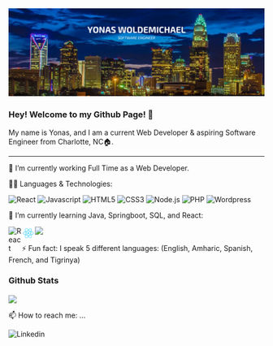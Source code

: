<img src="YONASBAN.png" alt="Yonas' banner" />

### Hey! Welcome to my Github Page! 👋

My name is Yonas, and I am a current Web Developer & aspiring Software Engineer from Charlotte, NC🏠.

-----

🔭 I’m currently working Full Time as a Web Developer.

👨‍💻 Languages & Technologies:
<p>
<img alt="React" src="https://img.shields.io/badge/React-61DAFB?logo=react&logoColor=white&style=for-the-badge" />
<img alt="Javascript" src="https://img.shields.io/badge/JavaScript-F7DF1E?logo=javascript&logoColor=black&style=for-the-badge" />
<img alt="HTML5" src="https://img.shields.io/badge/html-E34F26?logo=html5&logoColor=black&style=for-the-badge" />
<img alt="CSS3" src="https://img.shields.io/badge/css3-1572B6?logo=css3&logoColor=black&style=for-the-badge" />
<img alt="Node.js" src="https://img.shields.io/badge/node.js-339933?logo=node.js&logoColor=black&style=for-the-badge" />
<img alt="PHP" src="https://img.shields.io/badge/PHP-777BB4?logo=PHP&logoColor=black&style=for-the-badge" />
<img alt="Wordpress" src="https://img.shields.io/badge/Wordpress-21759B?logo=Wordpress&logoColor=black&style=for-the-badge" />
</p>
  
🌱 I’m currently learning Java, Springboot, SQL, and React:

<img alt="React" align="left" width="26px" src="https://raw.githubusercontent.com/jmnote/z-icons/master/svg/java.svg" />
<img align="left" alt="React" width="26px" src="https://raw.githubusercontent.com/github/explore/80688e429a7d4ef2fca1e82350fe8e3517d3494d/topics/react/react.png" />
<img width="30px" src="https://cdn.jsdelivr.net/gh/devicons/devicon/icons/spring/spring-original-wordmark.svg" />

⚡ Fun fact: I speak 5 different languages: (English, Amharic, Spanish, French, and Tigrinya)

### Github Stats

<img align="center" src="https://github-readme-stats.vercel.app/api?username=ybyonas1&show_icons=true&theme=dark"/>


📫 How to reach me: ...

<img alt="Linkedin" src="https://img.shields.io/badge/Linkedin-0A66C2?logo=Linkedins&logoColor=black&style=for-the-badge" href="https://www.linkedin.com/in/ybyonas1/" />

<!--
**Ybyonas1/ybyonas1** is a ✨ _special_ ✨ repository because its `README.md` (this file) appears on your GitHub profile.

Here are some ideas to get you started:



- 🔭 I’m currently working Full Time as a Web Developer.
- 🌱 I’m currently learning Java, Springboot, SQL, and React.
- 👯 I’m looking to collaborate on ...
- 🤔 I’m looking for help with ...
- 💬 Ask me about ...
- 📫 How to reach me: ...
- 😄 Pronouns: ...
- ⚡ Fun fact: I can speak 5 different languages: English, Amharic, Spanish, French, and Tigrinya 
-->
